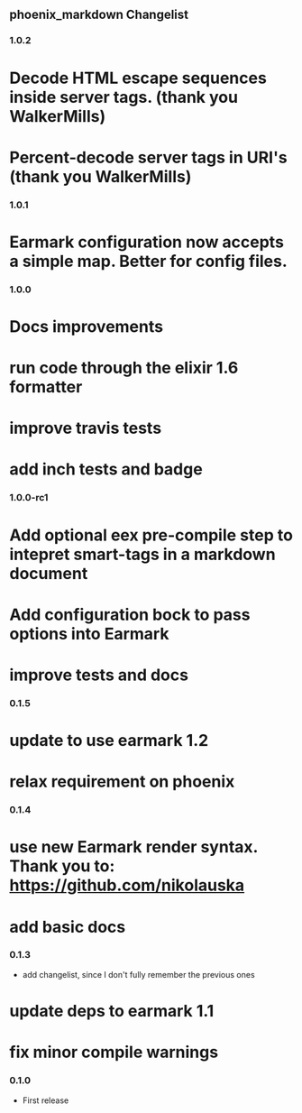 ## phoenix_markdown Changelist

### 1.0.2
# Decode HTML escape sequences inside server tags. (thank you WalkerMills)
# Percent-decode server tags in URI's (thank you WalkerMills)

### 1.0.1
# Earmark configuration now accepts a simple map. Better for config files.

### 1.0.0
# Docs improvements
# run code through the elixir 1.6 formatter
# improve travis tests
# add inch tests and badge

### 1.0.0-rc1
# Add optional eex pre-compile step to intepret smart-tags in a markdown document
# Add configuration bock to pass options into Earmark
# improve tests and docs

### 0.1.5
# update to use earmark 1.2
# relax requirement on phoenix

### 0.1.4
# use new Earmark render syntax. Thank you to: https://github.com/nikolauska
# add basic docs

### 0.1.3
* add changelist, since I don't fully remember the previous ones
# update deps to earmark 1.1
# fix minor compile warnings

### 0.1.0
* First release